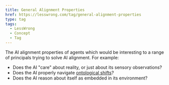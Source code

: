 ```yaml
---
title: General Alignment Properties
href: https://lesswrong.com/tag/general-alignment-properties
type: tag
tags:
  - LessWrong
  - Concept
  - Tag
---
```


The AI alignment properties of agents which would be interesting to a range of principals trying to solve AI alignment. For example:

*   Does the AI "care" about reality, or just about its sensory observations?
*   Does the AI properly navigate [ontological shifts](https://arbital.com/p/ontology_identification/)?
*   Does the AI reason about itself as embedded in its environment?